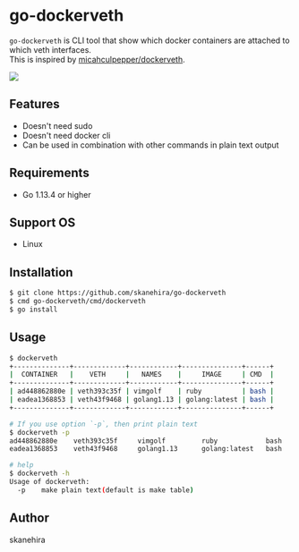 # go-dockerveth
`go-dockerveth` is CLI tool that show which docker containers are attached to which veth interfaces.  
This is inspired by [micahculpepper/dockerveth](https://github.com/micahculpepper/dockerveth).

![](https://i.imgur.com/5cMGutV.gif)

## Features
- Doesn't need sudo
- Doesn't need docker cli
- Can be used in combination with other commands in plain text output

## Requirements
- Go 1.13.4 or higher

## Support OS
- Linux

## Installation
```sh
$ git clone https://github.com/skanehira/go-dockerveth
$ cmd go-dockerveth/cmd/dockerveth
$ go install
```

## Usage
```sh
$ dockerveth
+--------------+-------------+------------+---------------+------+
|  CONTAINER   |    VETH     |   NAMES    |     IMAGE     | CMD  |
+--------------+-------------+------------+---------------+------+
| ad448862880e | veth393c35f | vimgolf    | ruby          | bash |
| eadea1368853 | veth43f9468 | golang1.13 | golang:latest | bash |
+--------------+-------------+------------+---------------+------+

# If you use option `-p`, then print plain text
$ dockerveth -p
ad448862880e    veth393c35f     vimgolf         ruby            bash
eadea1368853    veth43f9468     golang1.13      golang:latest   bash

# help
$ dockerveth -h
Usage of dockerveth:
  -p    make plain text(default is make table)
```

## Author
skanehira
